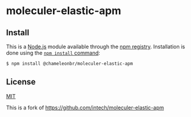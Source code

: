 # moleculer-elastic-apm

## Install

This is a [Node.js](https://nodejs.org/en/) module available through the
[npm registry](https://www.npmjs.com/). Installation is done using the
[`npm install` command](https://docs.npmjs.com/getting-started/installing-npm-packages-locally):

```sh
$ npm install @chameleonbr/moleculer-elastic-apm
```


## License

[MIT](LICENSE)

This is a fork of https://github.com/intech/moleculer-elastic-apm 
